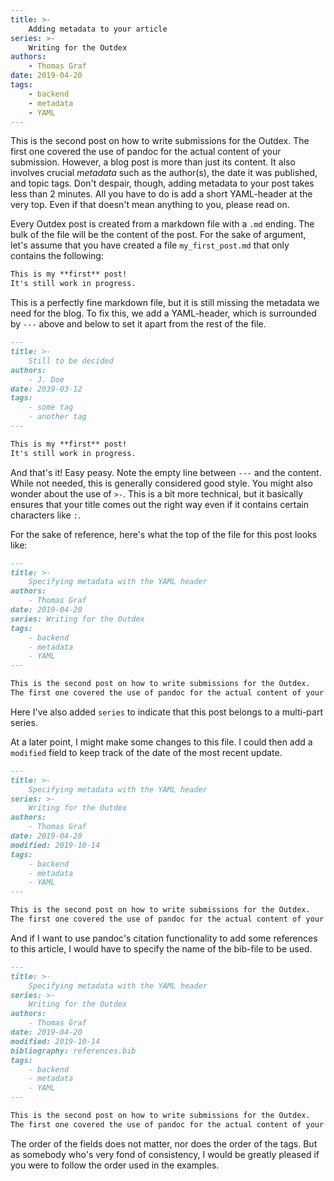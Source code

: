 ```yaml
---
title: >-
    Adding metadata to your article
series: >-
    Writing for the Outdex
authors:
    - Thomas Graf
date: 2019-04-20
tags:
    - backend
    - metadata
    - YAML
---
```


<!-- START_SUMMARY_BLOCK -->
This is the second post on how to write submissions for the Outdex.
The first one covered the use of pandoc for the actual content of your submission.
However, a blog post is more than just its content.
It also involves crucial *metadata* such as the author(s), the date it was published, and topic tags.
Don't despair, though, adding metadata to your post takes less than 2 minutes.
All you have to do is add a short YAML-header at the very top.
Even if that doesn't mean anything to you, please read on.
<!-- END_SUMMARY_BLOCK -->

Every Outdex post is created from a markdown file with a `.md` ending.
The bulk of the file will be the content of the post.
For the sake of argument, let's assume that you have created a file `my_first_post.md` that only contains the following:

```md
This is my **first** post!
It's still work in progress.
```

This is a perfectly fine markdown file, but it is still missing the metadata we need for the blog.
To fix this, we add a YAML-header, which is surrounded by `---` above and below to set it apart from the rest of the file.

```md
---
title: >-
    Still to be decided
authors:
    - J. Doe
date: 2039-03-12
tags:
    - some tag
    - another tag
---

This is my **first** post!
It's still work in progress.
```

And that's it!
Easy peasy.
Note the empty line between `---` and the content.
While not needed, this is generally considered good style.
You might also wonder about the use of `>-`.
This is a bit more technical, but it basically ensures that your title comes out the right way even if it contains certain characters like `:`.

For the sake of reference, here's what the top of the file for this post looks like:

```md
---
title: >-
    Specifying metadata with the YAML header
authors:
    - Thomas Graf
date: 2019-04-20
series: Writing for the Outdex
tags:
    - backend
    - metadata
    - YAML
---

This is the second post on how to write submissions for the Outdex.
The first one covered the use of pandoc for the actual content of your submission.
```

Here I've also added `series` to indicate that this post belongs to a multi-part series.

At a later point, I might make some changes to this file.
I could then add a `modified` field to keep track of the date of the most recent update.

```md
---
title: >-
    Specifying metadata with the YAML header
series: >-
    Writing for the Outdex
authors:
    - Thomas Graf
date: 2019-04-20
modified: 2019-10-14
tags:
    - backend
    - metadata
    - YAML
---

This is the second post on how to write submissions for the Outdex.
The first one covered the use of pandoc for the actual content of your submission.
```

And if I want to use pandoc's citation functionality to add some references to this article, I would have to specify the name of the bib-file to be used.

```md
---
title: >-
    Specifying metadata with the YAML header
series: >-
    Writing for the Outdex
authors:
    - Thomas Graf
date: 2019-04-20
modified: 2019-10-14
bibliography: references.bib
tags:
    - backend
    - metadata
    - YAML
---

This is the second post on how to write submissions for the Outdex.
The first one covered the use of pandoc for the actual content of your submission.
```

The order of the fields does not matter, nor does the order of the tags.
But as somebody who's very fond of consistency, I would be greatly pleased if you were to follow the order used in the examples.
